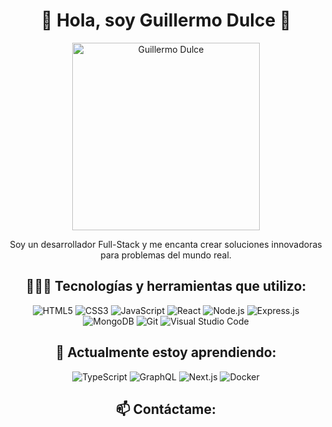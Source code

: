 <h1 align="center">🚀 Hola, soy Guillermo Dulce 🚀</h1>

<p align="center">
  <img width="300" src="https://github.com/guillermodulce.png" alt="Guillermo Dulce">
</p>

<p align="center">
  Soy un desarrollador Full-Stack y me encanta crear soluciones innovadoras para problemas del mundo real.
</p>

<h2 align="center">👨🏻‍💻 Tecnologías y herramientas que utilizo:</h2>

<p align="center">
  <img src="https://img.shields.io/badge/HTML5-E34F26?style=for-the-badge&logo=html5&logoColor=white" alt="HTML5">
  <img src="https://img.shields.io/badge/CSS3-1572B6?style=for-the-badge&logo=css3&logoColor=white" alt="CSS3">
  <img src="https://img.shields.io/badge/JavaScript-FFD700?style=for-the-badge&logo=javascript&logoColor=white" alt="JavaScript">
  <img src="https://img.shields.io/badge/React-00CCFF?style=for-the-badge&logo=react&logoColor=white" alt="React">
  <img src="https://img.shields.io/badge/Node.js-339933?style=for-the-badge&logo=node.js&logoColor=white" alt="Node.js">
  <img src="https://img.shields.io/badge/Express.js-404D59?style=for-the-badge" alt="Express.js">
  <img src="https://img.shields.io/badge/MongoDB-47A248?style=for-the-badge&logo=mongodb&logoColor=white" alt="MongoDB">
  <img src="https://img.shields.io/badge/Git-F05032?style=for-the-badge&logo=git&logoColor=white" alt="Git">
  <img src="https://img.shields.io/badge/Visual%20Studio%20Code-0078D4?style=for-the-badge&logo=visual-studio-code&logoColor=white" alt="Visual Studio Code">
</p>

<h2 align="center">🌱 Actualmente estoy aprendiendo:</h2>

<p align="center">
  <img src="https://img.shields.io/badge/Data Science-3178C6?style=for-the-badge&logo=typescript&logoColor=white" alt="TypeScript">
  <img src="https://img.shields.io/badge/GraphQL-E10098?style=for-the-badge&logo=graphql&logoColor=white" alt="GraphQL">
  <img src="https://img.shields.io/badge/Next.js-000000?style=for-the-badge&logo=next.js&logoColor=white" alt="Next.js">
  <img src="https://img.shields.io/badge/Docker-2496ED?style=for-the-badge&logo=docker&logoColor=white" alt="Docker">
</p>

<h2 align="center">📫 Contáctame:</h2>

<p align="center">
  <a href="mailto:guillermodulce@gmail.com">
    <img src="https://img.shields.io/badge/Gmail-D14836
